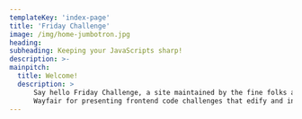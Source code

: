 ```yaml
---
templateKey: 'index-page'
title: 'Friday Challenge'
image: /img/home-jumbotron.jpg
heading: 
subheading: Keeping your JavaScripts sharp!
description: >-
mainpitch:
  title: Welcome!
  description: >
      Say hello Friday Challenge, a site maintained by the fine folks at
      Wayfair for presenting frontend code challenges that edify and inspire.
---
```

